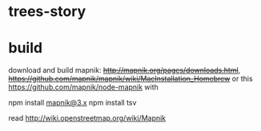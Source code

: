 # trees-story


# build

download and build mapnik: <del>http://mapnik.org/pages/downloads.html</del>, <del>https://github.com/mapnik/mapnik/wiki/MacInstallation_Homebrew</del> or this https://github.com/mapnik/node-mapnik with

npm install mapnik@3.x
npm install tsv

read http://wiki.openstreetmap.org/wiki/Mapnik
